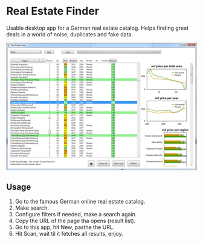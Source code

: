 # Real Estate Finder
Usable desktop app for a German real estate catalog.
Helps finding great deals in a world of noise, duplicates and fake data.

![Screenshot](screenshot.png?raw=true)

## Usage

1. Go to the famous German online real estate catalog.
1. Make search.
1. Configure filters if needed, make a search again.
1. Copy the URL of the page tha opens (result list).
1. Go to this app, hit New, pasthe the URL.
1. Hit Scan, wait til it fetches all results, enjoy.
